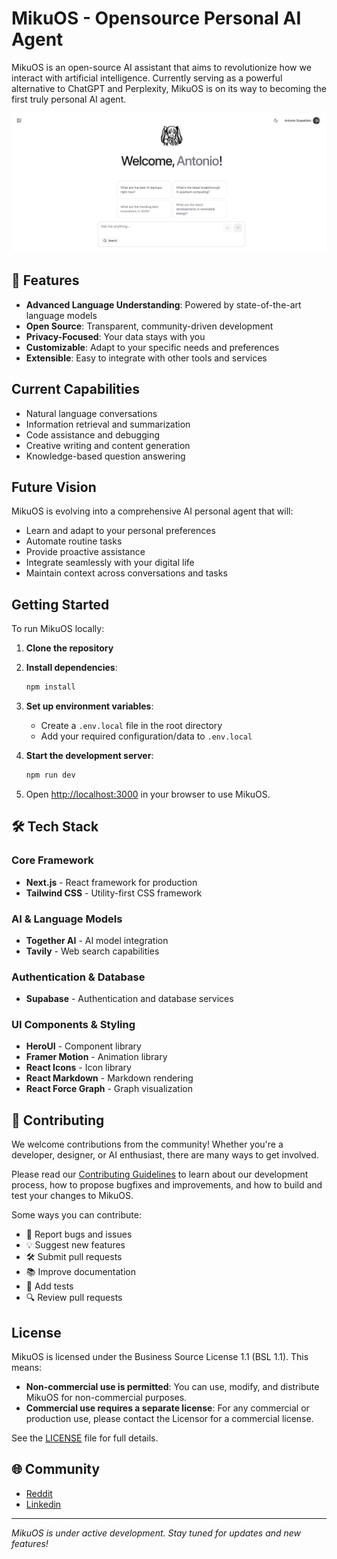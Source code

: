 # MikuOS - Opensource Personal AI Agent

MikuOS is an open-source AI assistant that aims to revolutionize how we interact with artificial intelligence. Currently serving as a powerful alternative to ChatGPT and Perplexity, MikuOS is on its way to becoming the first truly personal AI agent.

![MikuOS Screenshot](screenshot.png)

## 🌟 Features

- **Advanced Language Understanding**: Powered by state-of-the-art language models
- **Open Source**: Transparent, community-driven development
- **Privacy-Focused**: Your data stays with you
- **Customizable**: Adapt to your specific needs and preferences
- **Extensible**: Easy to integrate with other tools and services

## Current Capabilities

- Natural language conversations
- Information retrieval and summarization
- Code assistance and debugging
- Creative writing and content generation
- Knowledge-based question answering

## Future Vision

MikuOS is evolving into a comprehensive AI personal agent that will:
- Learn and adapt to your personal preferences
- Automate routine tasks
- Provide proactive assistance
- Integrate seamlessly with your digital life
- Maintain context across conversations and tasks

## Getting Started

To run MikuOS locally:

1. **Clone the repository**

2. **Install dependencies**:
   ```bash
   npm install
   ```

3. **Set up environment variables**:
   - Create a `.env.local` file in the root directory
   - Add your required configuration/data to `.env.local`

4. **Start the development server**:
   ```bash
   npm run dev
   ```
5. Open [http://localhost:3000](http://localhost:3000) in your browser to use MikuOS.

## 🛠️ Tech Stack

### Core Framework
- **Next.js** - React framework for production
- **Tailwind CSS** - Utility-first CSS framework

### AI & Language Models
- **Together AI** - AI model integration
- **Tavily** - Web search capabilities

### Authentication & Database
- **Supabase** - Authentication and database services

### UI Components & Styling
- **HeroUI** - Component library
- **Framer Motion** - Animation library
- **React Icons** - Icon library
- **React Markdown** - Markdown rendering
- **React Force Graph** - Graph visualization

## 🤝 Contributing

We welcome contributions from the community! Whether you're a developer, designer, or AI enthusiast, there are many ways to get involved.

Please read our [Contributing Guidelines](CONTRIBUTING.md) to learn about our development process, how to propose bugfixes and improvements, and how to build and test your changes to MikuOS.

Some ways you can contribute:
- 🐛 Report bugs and issues
- 💡 Suggest new features
- 🛠️ Submit pull requests
- 📚 Improve documentation
- 🧪 Add tests
- 🔍 Review pull requests

## License

MikuOS is licensed under the Business Source License 1.1 (BSL 1.1). This means:
- **Non-commercial use is permitted**: You can use, modify, and distribute MikuOS for non-commercial purposes.
- **Commercial use requires a separate license**: For any commercial or production use, please contact the Licensor for a commercial license.

See the [LICENSE](./LICENSE) file for full details.

## 🌐 Community

- [Reddit](https://www.reddit.com/r/mikuos/)
- [Linkedin](https://www.linkedin.com/company/miku-os/)

---

*MikuOS is under active development. Stay tuned for updates and new features!*


